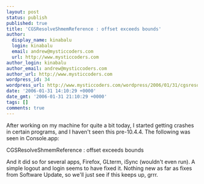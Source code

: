 ```yaml
---
layout: post
status: publish
published: true
title: 'CGSResolveShmemReference : offset exceeds bounds'
author:
  display_name: kinabalu
  login: kinabalu
  email: andrew@mysticcoders.com
  url: http://www.mysticcoders.com
author_login: kinabalu
author_email: andrew@mysticcoders.com
author_url: http://www.mysticcoders.com
wordpress_id: 34
wordpress_url: http://www.mysticcoders.com/wordpress/2006/01/31/cgsresolveshmemreference-offset-exceeds-bounds/
date: '2006-01-31 14:10:29 +0000'
date_gmt: '2006-01-31 21:10:29 +0000'
tags: []
comments: true
---
```

After working on my machine for quite a bit today, I started getting crashes in certain programs, and I haven't seen this pre-10.4.4.  The following was seen in Console.app:

CGSResolveShmemReference : offset exceeds bounds

And it did so for several apps, Firefox, GLterm, iSync (wouldn't even run).  A simple logout and login seems to have fixed it.  Nothing new as far as fixes from Software Update, so we'll just see if this keeps up, grrr.

